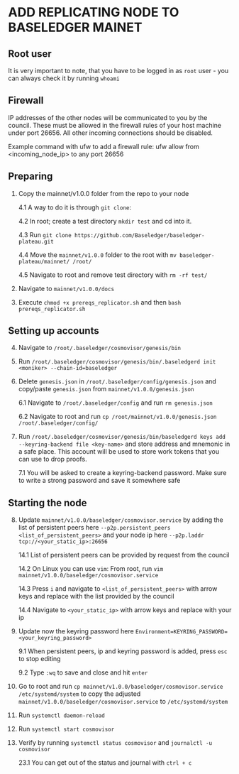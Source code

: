 # ADD REPLICATING NODE TO BASELEDGER MAINET

## Root user
It is very important to note, that you have to be logged in as `root` user - you can always check it by running `whoami`

## Firewall

IP addresses of the other nodes will be communicated to you by the council. These must be allowed in the firewall rules of your host machine under port 26656. All other incoming connections should be disabled.

Example command with ufw to add a firewall rule: 
ufw allow from <incoming_node_ip> to any port 26656

## Preparing

1. Copy the mainnet/v1.0.0 folder from the repo to your node

    4.1 A way to do it is through `git clone`:

    4.2 In root; create a test directory `mkdir test` and cd into it.

    4.3 Run `git clone https://github.com/Baseledger/baseledger-plateau.git`

    4.4 Move the `mainnet/v1.0.0` folder to the root with `mv baseledger-plateau/mainnet/ /root/`

    4.5 Navigate to root and remove test directory with `rm -rf test/`

2. Navigate to `mainnet/v1.0.0/docs`
3. Execute `chmod +x prereqs_replicator.sh` and then `bash prereqs_replicator.sh`


## Setting up accounts

4. Navigate to `/root/.baseledger/cosmovisor/genesis/bin`
5. Run `/root/.baseledger/cosmovisor/genesis/bin/.baseledgerd init <moniker> --chain-id=baseledger`
6. Delete `genesis.json` in `/root/.baseledger/config/genesis.json` and copy/paste `genesis.json` from `mainnet/v1.0.0/genesis.json`

    6.1 Navigate to `/root/.baseledger/config` and run `rm genesis.json`

    6.2 Navigate to root and run `cp /root/mainnet/v1.0.0/genesis.json /root/.baseledger/config/`

7. Run `/root/.baseledger/cosmovisor/genesis/bin/baseledgerd keys add --keyring-backend file <key-name>` and store address and mnemonic in a safe place. This account will be used to store work tokens that you can use to drop proofs.
    
    7.1 You will be asked to create a keyring-backend password. Make sure to write a strong password and save it somewhere safe

## Starting the node

8. Update `mainnet/v1.0.0/baseledger/cosmovisor.service` by adding the list of persistent peers here `--p2p.persistent_peers <list_of_persistent_peers>` and your node ip here `--p2p.laddr tcp://<your_static_ip>:26656`

    14.1 List of persistent peers can be provided by request from the council

    14.2 On Linux you can use `vim`: From root, run `vim mainnet/v1.0.0/baseledger/cosmovisor.service`

    14.3 Press `i` and navigate to `<list_of_persistent_peers>` with arrow keys and replace with the list provided by the council

    14.4 Navigate to `<your_static_ip>` with arrow keys and replace with your ip

9. Update now the keyring password here `Environment=KEYRING_PASSWORD=<your_keyring_password>`

    9.1 When persistent peers, ip and keyring password is added, press `esc` to stop editing

    9.2 Type `:wq` to save and close and hit `enter`

10. Go to root and run `cp mainnet/v1.0.0/baseledger/cosmovisor.service /etc/systemd/system` to copy the adjusted `mainnet/v1.0.0/baseledger/cosmovisor.service` to `/etc/systemd/system`
11. Run `systemctl daemon-reload`
12. Run `systemctl start cosmovisor`
13. Verify by running `systemctl status cosmovisor` and `journalctl -u cosmovisor`

    23.1 You can get out of the status and journal with `ctrl + c`

